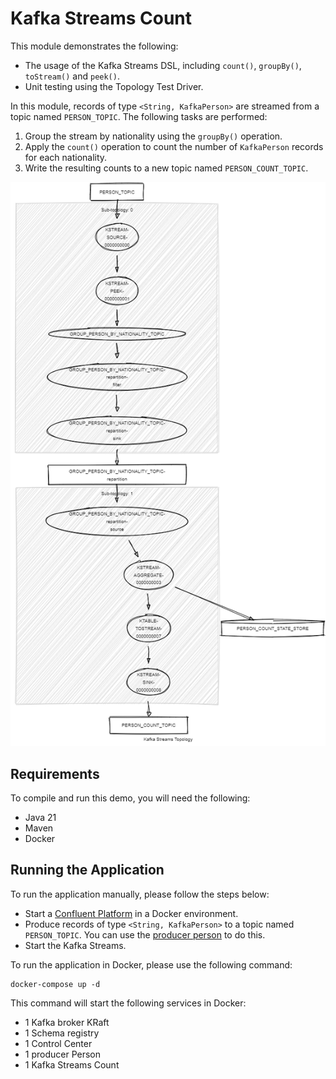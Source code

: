 # Kafka Streams Count

This module demonstrates the following:

- The usage of the Kafka Streams DSL, including `count()`, `groupBy()`, `toStream()` and `peek()`.
- Unit testing using the Topology Test Driver.

In this module, records of type `<String, KafkaPerson>` are streamed from a topic named `PERSON_TOPIC`.
The following tasks are performed:

1. Group the stream by nationality using the `groupBy()` operation.
2. Apply the `count()` operation to count the number of `KafkaPerson` records for each nationality.
3. Write the resulting counts to a new topic named `PERSON_COUNT_TOPIC`.

![topology.png](topology.png)

## Requirements

To compile and run this demo, you will need the following:

- Java 21
- Maven
- Docker

## Running the Application

To run the application manually, please follow the steps below:

- Start
  a [Confluent Platform](https://docs.confluent.io/platform/current/quickstart/ce-docker-quickstart.html#step-1-download-and-start-cp)
  in a Docker environment.
- Produce records of type `<String, KafkaPerson>` to a topic named `PERSON_TOPIC`. You can use
  the [producer person](../specific-producers/kafka-streams-producer-person) to do this.
- Start the Kafka Streams.

To run the application in Docker, please use the following command:

```console
docker-compose up -d
```

This command will start the following services in Docker:

- 1 Kafka broker KRaft
- 1 Schema registry
- 1 Control Center
- 1 producer Person
- 1 Kafka Streams Count
